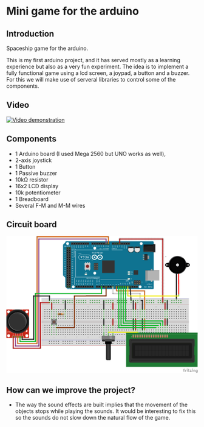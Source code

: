 # Mini game for the arduino

## Introduction

Spaceship game for the arduino.

This is my first arduino project, and it has served mostly as a learning experience but also as a very fun experiment. The idea is to implement a fully functional game using a lcd screen, a joypad, a button and a buzzer. For this we will make use of serveral libraries to control some of the components.

## Video

[![Video demonstration](https://img.youtube.com/vi/o5h392pwCHI/0.jpg)](https://www.youtube.com/watch?v=o5h392pwCHI "Arduino mini game")

## Components

* 1 Arduino board (I used Mega 2560 but UNO works as well),
* 2-axis joystick
* 1 Button
* 1 Passive buzzer
* 10kΩ resistor
* 16x2 LCD display
* 10k potentiometer
* 1 Breadboard
* Several F-M and M-M wires


## Circuit board

![Circuit_board](https://github.com/felperez/Mini-game-arduino/blob/master/Circuit.png)



## How can we improve the project?

* The way the sound effects are built implies that the movement of the objects stops while playing the sounds. It would be interesting to fix this so the sounds do not slow down the natural flow of the game.
